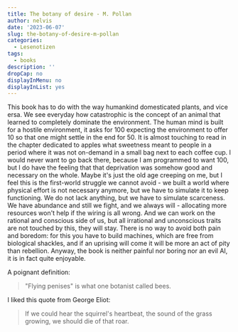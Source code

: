 ```yaml
---
title: The botany of desire - M. Pollan
author: nelvis
date: '2023-06-07'
slug: the-botany-of-desire-m-pollan
categories:
  - Lesenotizen
tags:
  - books
description: ''
dropCap: no
displayInMenu: no
displayInList: yes
---
```


This book has to do with the way humankind domesticated plants, and vice ersa. We see everyday how catastrophic is the concept of an animal that learned to completely dominate the environment. The human mind is built for a hostile environment, it asks for 100 expecting the environment to offer 10 so that one might settle in the end for 50. It is almost touching to read in the chapter dedicated to apples what sweetness meant to people in a period where it was not on-demand in a small bag next to each coffee cup. I would never want to go back there, because I am programmed to want 100, but I do have the feeling that that deprivation was somehow good and necessary on the whole. Maybe it's just the old age creeping on me, but I feel this is the first-world struggle we cannot avoid - we built a world where physical effort is not necessary anymore, but we have to simulate it to keep functioning. We do not lack anything, but we have to simulate scarceness. We have abundance and still we fight, and we always will - allocating more resources won't help if the wiring is all wrong. And we can work on the rational and conscious side of us, but all irrational and unconscious traits are not touched by this, they will stay. There is no way to avoid both pain and boredom: for this you have to build machines, which are free from biological shackles, and if an uprising will come it will be more an act of pity than rebellion. Anyway, the book is neither painful nor boring nor an evil AI, it is in fact quite enjoyable. 

A poignant definition:
> "Flying penises" is what one botanist called bees.

I liked this quote from George Eliot:
> If we could hear the squirrel's heartbeat, the sound of the grass growing, we should die of that roar.